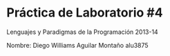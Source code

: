 Práctica de Laboratorio #4
========================== 
Lenguajes y Paradigmas de la Programación 2013-14

Nombre: Diego Williams Aguilar Montaño alu3875